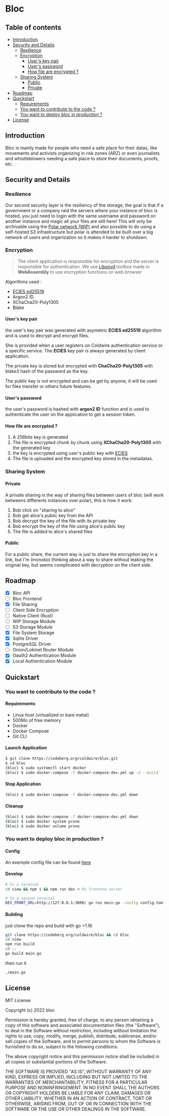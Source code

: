 # Bloc

## Table of contents

- [Introduction](#)
- [Security and Details](#)
  - [Resilience](#)
  - [Encryption](#)
    - [User's key pair](#)
    - [User's password](#)
    - [How file are encrypted ?](#)
  - [Sharing System](#)
    - [Public](#)
    - [Private](#)
- [Roadmap](#)
- [Quickstart](#)
  - [Requirements](#)
  - [You want to contribute to the code ?](#)
  - [You want to deploy bloc in production ?](#)
- [License](#)

## Introduction

Bloc is mainly made for people who need a safe place for their datas, like movements and activists organizing in risk zones (ARZ) or even journalists and whistleblowers needing a safe place to store their documents, proofs, etc.

## Security and Details

### Resilience

Our second security layer is the resiliency of the storage, the goal is that if a government or a company raid the servers where your instance of bloc is hosted, you just need to login with the same username and password on another instance and magic all your files are still here! This will only be archivable using the [Polar network (WIP)](https://codeberg.org/coldwire/polar/src/branch/main/dev/paper.md) and also possible to do using a self-hosted S3 infrastructure but polar is attended to be built over a big network of users and organization so it makes it harder to shutdown.

### Encryption

> The client application is responsible for encryption and the server is responsible for authentication. We use [Liboxyd](https://codeberg.org/coldwire/liboxyd) toolbox made in **WebAssembly** to use encryption functions on web browser

Algorithms used :
  - [ECIES ed25519](https://en.wikipedia.org/wiki/EdDSA)
  - Argon2 ID
  - XChaCha20-Poly1305
  - Blake

#### User's key pair

the user's key pair was generated with asymetric **ECIES ed25519** algorithm and is used to decrypt and encrypt files.

She is provided when a user registers on Coldwire authentication service or a specific service. The **ECIES** key pair is always generated by client application.

The private key is stored but encrypted with **ChaCha20-Poly1305** with blake3 hash of the password as the key.

The public key is not encrypted and can be get by anyone, it will be used for files transfer or others future features.

#### User's password

the user's password is hashed with **argon2 ID** function and is used to authenticate the user on the application to get a session token.

#### How file are encrypted ?

1. A 256bits key is generated
2. The file is encrypted chunk by chunk using **XChaCha20-Poly1305** with the generated key
3. the key is encrypted using user's public key with [ECIES](https://en.wikipedia.org/wiki/Integrated_Encryption_Scheme)
4. The file is uploaded and the encrypted key stored in the metadatas.

### Sharing System

#### Private

A private sharing is the way of sharing files between users of bloc (will work betweens differents instances over polar), this is how it work:

1. Bob click on "sharing to alice"
2. Bob get alice's public key from the API
3. Bob decrypt the key of the file with its private key
4. Bob encrypt the key of the file using alice's public key
5. The file is added to alice's shared files

#### Public

For a public share, the current way is just to share the encryption key in a link, but I'm (monoko) thinking about a way to share without leaking the original key, but seems complicated with decryption on the client side.

## Roadmap

- [x] Bloc API
- [ ] Bloc Frontend
- [x] File Sharing
- [ ] Client Side Encryption
- [ ] Native Client (Rust)
- [ ] WIP Storage Module
- [ ] S3 Storage Module
- [x] File System Storage
- [x] Sqlite Driver
- [x] PostgreSQL Driver
- [ ] Onion/Lokinet Router Module
- [x] Oauth2 Authentication Module
- [x] Local Authentication Module

## Quickstart

### You want to contribute to the code ?

#### Requirements

- Linux host (virtualized or bare metal)
- 500Mo of free memory
- Docker
- Docker Compose
- Git CLI

#### Launch Application

```sh
$ git clone https://codeberg.org/coldwire/bloc.git
$ cd bloc
(bloc) $ sudo systemctl start docker
(bloc) $ sudo docker-compose -f docker-compose-dev.yml up -d --build
```

#### Stop Application

```sh
(bloc) $ sudo docker-compose -f docker-compose-dev.yml down
```

#### Cleanup

```sh
(bloc) $ sudo docker-compose -f docker-compose-dev.yml down
(bloc) $ sudo docker system prune
(bloc) $ sudo docker volume prune
```

### You want to deploy bloc in production ?

#### Config

An exemple config file can be found [here](./exemple.config.toml)

#### Develop

```sh
# In a terminal
cd view && npm i && npm run dev # Ru frontend server

# In a second terminal
DEV_FRONT_URL=http://127.0.0.1:3000/ go run main.go -config config.toml # Run the backend while proxying requests to the frontend so you can dev without rebuilding the frontend everytime :)
```

#### Building

just clone the repo and build with go <1.16

```sh
git clone https://codeberg.org/coldwire/bloc && cd bloc
cd view
npm run build
cd ..
go build main.go
```

then run it
```sh
./main.go
```

## License

MIT License

Copyright (c) 2022 bloc

Permission is hereby granted, free of charge, to any person obtaining a copy
of this software and associated documentation files (the "Software"), to deal
in the Software without restriction, including without limitation the rights
to use, copy, modify, merge, publish, distribute, sublicense, and/or sell
copies of the Software, and to permit persons to whom the Software is
furnished to do so, subject to the following conditions:

The above copyright notice and this permission notice shall be included in all
copies or substantial portions of the Software.

THE SOFTWARE IS PROVIDED "AS IS", WITHOUT WARRANTY OF ANY KIND, EXPRESS OR
IMPLIED, INCLUDING BUT NOT LIMITED TO THE WARRANTIES OF MERCHANTABILITY,
FITNESS FOR A PARTICULAR PURPOSE AND NONINFRINGEMENT. IN NO EVENT SHALL THE
AUTHORS OR COPYRIGHT HOLDERS BE LIABLE FOR ANY CLAIM, DAMAGES OR OTHER
LIABILITY, WHETHER IN AN ACTION OF CONTRACT, TORT OR OTHERWISE, ARISING FROM,
OUT OF OR IN CONNECTION WITH THE SOFTWARE OR THE USE OR OTHER DEALINGS IN THE
SOFTWARE.
